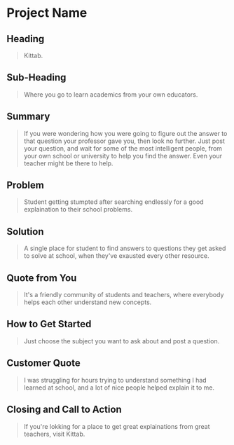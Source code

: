 # Project Name #

<!-- 
> This material was originally posted [here](http://www.quora.com/What-is-Amazons-approach-to-product-development-and-product-management). It is reproduced here for posterities sake.

There is an approach called "working backwards" that is widely used at Amazon. They work backwards from the customer, rather than starting with an idea for a product and trying to bolt customers onto it. While working backwards can be applied to any specific product decision, using this approach is especially important when developing new products or features.

For new initiatives a product manager typically starts by writing an internal press release announcing the finished product. The target audience for the press release is the new/updated product's customers, which can be retail customers or internal users of a tool or technology. Internal press releases are centered around the customer problem, how current solutions (internal or external) fail, and how the new product will blow away existing solutions.

If the benefits listed don't sound very interesting or exciting to customers, then perhaps they're not (and shouldn't be built). Instead, the product manager should keep iterating on the press release until they've come up with benefits that actually sound like benefits. Iterating on a press release is a lot less expensive than iterating on the product itself (and quicker!).

If the press release is more than a page and a half, it is probably too long. Keep it simple. 3-4 sentences for most paragraphs. Cut out the fat. Don't make it into a spec. You can accompany the press release with a FAQ that answers all of the other business or execution questions so the press release can stay focused on what the customer gets. My rule of thumb is that if the press release is hard to write, then the product is probably going to suck. Keep working at it until the outline for each paragraph flows. 

Oh, and I also like to write press-releases in what I call "Oprah-speak" for mainstream consumer products. Imagine you're sitting on Oprah's couch and have just explained the product to her, and then you listen as she explains it to her audience. That's "Oprah-speak", not "Geek-speak".

Once the project moves into development, the press release can be used as a touchstone; a guiding light. The product team can ask themselves, "Are we building what is in the press release?" If they find they're spending time building things that aren't in the press release (overbuilding), they need to ask themselves why. This keeps product development focused on achieving the customer benefits and not building extraneous stuff that takes longer to build, takes resources to maintain, and doesn't provide real customer benefit (at least not enough to warrant inclusion in the press release).
 -->
 
## Heading ##
  > Kittab.

## Sub-Heading ##
  > Where you go to learn academics from your own educators.

## Summary ##
  > If you were wondering how you were going to figure out the answer to that question your professor gave you, then look no further. Just post your question, and wait for some of the most intelligent people, from your own school or university to help you find the answer. Even your teacher might be there to help.

## Problem ##
  > Student getting stumpted after searching endlessly for a good explaination to their school problems.

## Solution ##
  > A single place for student to find answers to questions they get asked to solve at school, when they've exausted  every other resource.

## Quote from You ##
  > It's a friendly community of students and teachers, where everybody helps each other understand new concepts.

## How to Get Started ##
  > Just choose the subject you want to ask about and post a question.

## Customer Quote ##
  > I was struggling for hours trying to understand something I had learned at school, and a lot of nice people helped explain it to me.

## Closing and Call to Action ##
  > If you're lokking for a place to get great explainations from great teachers, visit Kittab.